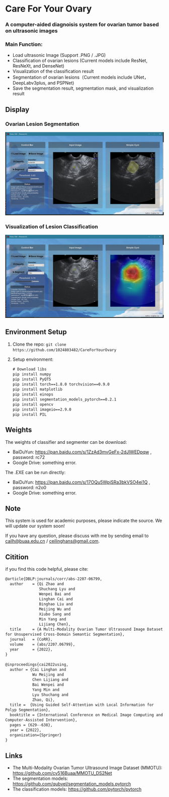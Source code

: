 # Care For Your Ovary

### A computer-aided diagnoisis system for ovarian tumor based on ultrasonic images


### Main Function:
- Load ultrasonic Image (Support .PNG / .JPG)
- Classification of ovarian lesions (Current models include ResNet, ResNeXt, and DenseNet)
- Visualization of the classification result
- Segmentation of ovarian lesions（Current models include UNet，DeepLabv3plus, and PSPNet)
- Save the segmentation result, segmentation mask, and visualization result

## Display
### Ovarian Lesion Segmentation
![segmentation.png](https://github.com/1024803482/CareForYourOvary/blob/master/Display/segmentation.png)
### Visualization of Lesion Classification
![classification.png](https://github.com/1024803482/CareForYourOvary/blob/master/Display/classification.png)

## Environment Setup
1. Clone the repo:
`git clone https://github.com/1024803482/CareForYourOvary` 

2. Setup environment:

    ```
    # Download libs
    pip install numpy 
    pip install PyQT5 
    pip install torch==1.8.0 torchvision==0.9.0
    pip install matplotlib
    pip install einops
    pip install segmentation_models_pytorch==0.2.1
    pip install opencv
    pip install imageio==2.9.0
    pip install PIL 
    ```
    
## Weights

The weights of classifier and segmenter can be download: 

- BaiDuYun: https://pan.baidu.com/s/1ZzAd3mvGeFx-2dJlWEDpqw , password: rc72
- Google Drive: something error.

The .EXE can be run directly:

- BaiDuYun: https://pan.baidu.com/s/17OQu5WpjSRa3bkVSO4ei1Q , password: n2o0
- Google Drive: something error.

## Note

This system is used for academic purposes, please indicate the source. We will update our system soon!

If you have any question, please discuss with me by sending email to cailh@buaa.edu.cn / ceilinghans@gmail.com.

## Citition
if you find this code helpful, please cite:

  ```
  @article{DBLP:journals/corr/abs-2207-06799,
    author    = {Qi Zhao and
                 Shuchang Lyu and
                 Wenpei Bai and
                 Linghan Cai and
                 Binghao Liu and
                 Meijing Wu and
                 Xiubo Sang and
                 Min Yang and
                 Lijiang Chen},
    title     = {A Multi-Modality Ovarian Tumor Ultrasound Image Dataset for Unsupervised Cross-Domain Semantic Segmentation},
    journal   = {CoRR},
    volume    = {abs/2207.06799},
    year      = {2022},
  }
  
  @inproceedings{cai2022using,
    author = {Cai Linghan and
              Wu Meijing and 
              Chen Lijiang and
              Bai Wenpei and
              Yang Min and
              Lyu Shuchang and
              Zhao, Qi},
    title =  {Using Guided Self-Attention with Local Information for Polyp Segmentation},
    booktitle = {International Conference on Medical Image Computing and Computer-Assisted Intervention},
    pages = {629--638},
    year = {2022},
    organization={Springer}
}
  ```
  
## Links
- The Multi-Modality Ovarian Tumor Ultrasound Image Dataset (MMOTU): https://github.com/cv516Buaa/MMOTU_DS2Net
- The segmentation models: https://github.com/qubvel/segmentation_models.pytorch
- The classification models: https://github.com/pytorch/pytorch
